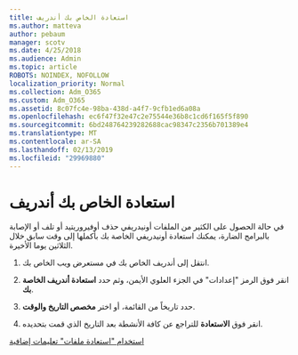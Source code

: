 ```yaml
---
title: استعادة الخاص بك أندريف
ms.author: matteva
author: pebaum
manager: scotv
ms.date: 4/25/2018
ms.audience: Admin
ms.topic: article
ROBOTS: NOINDEX, NOFOLLOW
localization_priority: Normal
ms.collection: Adm_O365
ms.custom: Adm_O365
ms.assetid: 8c07fc4e-98ba-438d-a4f7-9cfb1ed6a08a
ms.openlocfilehash: ec6f47f32e47c2e75544e36b8c1cd6f165f5f890
ms.sourcegitcommit: 6bd248764239282688cac98347c2356b701389e4
ms.translationtype: MT
ms.contentlocale: ar-SA
ms.lasthandoff: 02/13/2019
ms.locfileid: "29969880"
---
```

# <a name="restore-your-onedrive"></a>استعادة الخاص بك أندريف

في حالة الحصول على الكثير من الملفات أونيدريفي حذف أوفيروريتيد أو تلف أو الإصابة بالبرامج الضارة، يمكنك استعادة أونيدريفي الخاصة بك بأكملها إلى وقت سابق خلال الثلاثين يوما الأخيرة.
  
1. انتقل إلى أندريف الخاص بك في مستعرض ويب الخاص بك.
    
2. انقر فوق الرمز "إعدادات" في الجزء العلوي الأيمن، وثم حدد **استعادة أندريف الخاصة بك**.
    
3. حدد تاريخاً من القائمة، أو اختر **مخصص التاريخ والوقت**.
    
4. انقر فوق **الاستعادة** للتراجع عن كافة الأنشطة بعد التاريخ الذي قمت بتحديده. 
    
[استخدام "استعادة ملفات" تعليمات إضافية](https://go.microsoft.com/fwlink/?linkid=872874)
  

